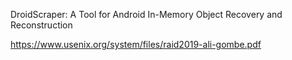 DroidScraper: A Tool for Android In-Memory Object Recovery and Reconstruction

https://www.usenix.org/system/files/raid2019-ali-gombe.pdf

